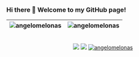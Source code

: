 ### Hi there 👋 Welcome to my GitHub page! 

<img src="https://github-readme-stats.vercel.app/api?username=angelomelonas&show_icons=true&theme=vue&include_all_commits=true" alt="angelomelonas" />	| <img src="https://github-readme-stats.vercel.app/api/top-langs/?username=angelomelonas&layout=compact&theme=vue&langs_count=10&hide=tsql,css" alt="angelomelonas" />	|
|---	                                                                                                                  |---	                                                   
<br/>
<div align="center">
<a href="https://github.com/angelomelonas?tab=followers"><img src="https://img.shields.io/github/followers/angelomelonas.svg?style=social&label=Follow&maxAge=z"></a>
<a href="https://github.com/angelomelonas"><img src="https://badges.frapsoft.com/os/v1/open-source.svg?v=103"></a>
<a href="https://github.com/angelomelonas"><img src="https://komarev.com/ghpvc/?username=angelomelonas" alt="angelomelonas"/></a>

</div>

<!--
**angelomelonas/angelomelonas** is a ✨ _special_ ✨ repository because its `README.md` (this file) appears on your GitHub profile.

Here are some ideas to get you started:

- 🔭 I’m currently working on ...
- 🌱 I’m currently learning ...
- 👯 I’m looking to collaborate on ...
- 🤔 I’m looking for help with ...
- 💬 Ask me about ...
- 📫 How to reach me: ...
- 😄 Pronouns: ...
- ⚡ Fun fact: ...
-->
